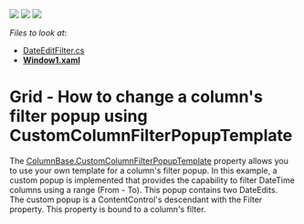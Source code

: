<!-- default badges list -->
![](https://img.shields.io/endpoint?url=https://codecentral.devexpress.com/api/v1/VersionRange/128647703/22.2.2%2B)
[![](https://img.shields.io/badge/Open_in_DevExpress_Support_Center-FF7200?style=flat-square&logo=DevExpress&logoColor=white)](https://supportcenter.devexpress.com/ticket/details/E1794)
[![](https://img.shields.io/badge/📖_How_to_use_DevExpress_Examples-e9f6fc?style=flat-square)](https://docs.devexpress.com/GeneralInformation/403183)
<!-- default badges end -->
<!-- default file list -->
*Files to look at*:

* [DateEditFilter.cs](./CS/DateRangeFilterCS/DateEditFilter.cs)
* **[Window1.xaml](./CS/DateRangeFilterCS/Window1.xaml)**
<!-- default file list end -->
# Grid - How to change a column's filter popup using CustomColumnFilterPopupTemplate


<p>The <a href="https://documentation.devexpress.com/WPF/DevExpress.Xpf.Grid.ColumnBase.CustomColumnFilterPopupTemplate.property">ColumnBase.CustomColumnFilterPopupTemplate</a> property allows you to use your own template for a column's filter popup. In this example, a custom popup is implemented that provides the capability to filter DateTime columns using a range (From - To). This popup contains two DateEdits.<br>The custom popup is a ContentControl's descendant with the Filter property. This property is bound to a column's filter.</p>

<br/>


